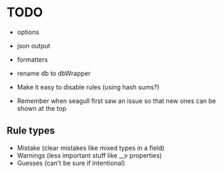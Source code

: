 # TODO

- options
- json output
- formatters
- rename db to dbWrapper

- Make it easy to disable rules (using hash sums?)
- Remember when seagull first saw an issue so that new ones can be shown at the top


## Rule types

- Mistake (clear mistakes like mixed types in a field)
- Warnings (less important stuff like __v properties)
- Guesses (can't be sure if intentional)